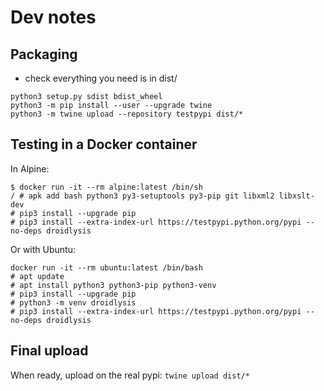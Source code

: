 # Dev notes

## Packaging

- check everything you need is in dist/

```
python3 setup.py sdist bdist_wheel
python3 -m pip install --user --upgrade twine
python3 -m twine upload --repository testpypi dist/*
```

## Testing in a Docker container

In Alpine:

```
$ docker run -it --rm alpine:latest /bin/sh
/ # apk add bash python3 py3-setuptools py3-pip git libxml2 libxslt-dev
# pip3 install --upgrade pip
# pip3 install --extra-index-url https://testpypi.python.org/pypi --no-deps droidlysis

```

Or with Ubuntu:

```
docker run -it --rm ubuntu:latest /bin/bash
# apt update
# apt install python3 python3-pip python3-venv
# pip3 install --upgrade pip
# python3 -m venv droidlysis
# pip3 install --extra-index-url https://testpypi.python.org/pypi --no-deps droidlysis
```

## Final upload

When ready, upload on the real pypi: `twine upload dist/*`
